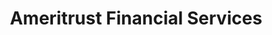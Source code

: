 ---
title: "Ameritrust Financial Services"
url: /cleveland/ameritrust-financial-services/
shop: pawnbroker
---